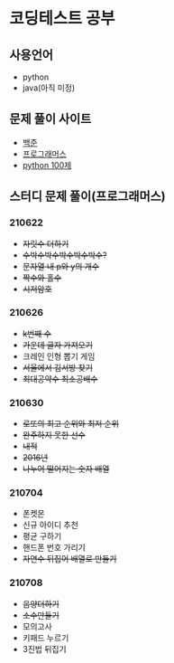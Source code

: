 # 코딩테스트 공부
## 사용언어
- python
- java(아직 미정)
## 문제 풀이 사이트
- [백준](https://www.acmicpc.net/)
- [프로그래머스](https://programmers.co.kr/)
- [python 100제](https://www.notion.so/Python-100-6ee1860ce29a41bc8eb6b9cfa7d7f06c)

## 스터디 문제 풀이(프로그래머스)
### 210622
- ~~자릿수 더하기~~
- ~~수박수박수박수박수박수?~~
- ~~문자열 내 p와 y의 개수~~
- ~~짝수와 홀수~~
- ~~시저암호~~
### 210626
- ~~k번째 수~~
- ~~가운데 글자 가져오기~~
- 크레인 인형 뽑기 게임
- ~~서울에서 김서방 찾기~~
- ~~최대공약수 최소공배수~~
### 210630
- ~~로또의 최고 순위와 최저 순위~~
- ~~완주하지 못한 선수~~
- ~~내적~~
- ~~2016년~~
- ~~나누어 떨어지는 숫자 배열~~
### 210704
- 폰켓몬
- 신규 아이디 추천
- 평균 구하기
- 핸드폰 번호 가리기
- ~~자연수 뒤집어 배열로 만들기~~
### 210708
- ~~음양더하기~~
- ~~소수만들기~~
- 모의고사
- 키패드 누르기
- 3진법 뒤집기

